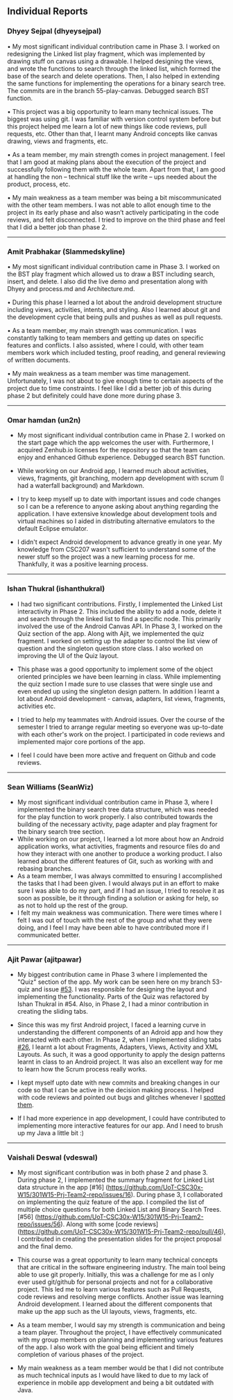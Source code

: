 ## Individual Reports

### Dhyey Sejpal (dhyeysejpal)

•	My most significant individual contribution came in Phase 3. I worked on redesigning the Linked list play fragment, which was implemented by drawing stuff on canvas using a drawable. I helped designing the views, and wrote the functions to search through the linked list, which formed the base of the search and delete operations. Then, I also helped in extending the same functions for implementing the operations for a binary search tree. The commits are in the branch 55-play-canvas. Debugged search BST function.

•	This project was a big opportunity to learn many technical issues. The biggest was using git. I was familiar with version control system before but this project helped me learn a lot of new things like code reviews, pull requests, etc. Other than that, I learnt many Android concepts like canvas drawing, views and fragments, etc.

•	As a team member, my main strength comes in project management. I feel that I am good at making plans about the execution of the project and successfully following them with the whole team. Apart from that, I am good at handling the non – technical stuff like the write – ups needed about the product, process, etc.

•	My main weakness as a team member was being a bit miscommunicated with the other team members. I was not able to allot enough time to the project in its early phase and also wasn’t actively participating in the code reviews, and felt disconnected. I tried to improve on the third phase and feel that I did a better job than phase 2.

---

### Amit Prabhakar (Slammedskyline)

•	My most significant individual contribution came in Phase 3. I worked on the BST play fragment which allowed us to draw a BST including search, insert, and delete. I also did the live demo and presentation along with Dhyey and process.md and Architecture.md.

•	During this phase I learned a lot about the android development structure including views, activities, intents, and styling. Also I learned about git and the development cycle that being pulls and pushes as well as pull requests. 

•	As a team member, my main strength was communication. I was constantly talking to team members and getting up dates on specific features and conflicts. I also assisted, where I could, with other team members work which included testing, proof reading, and general reviewing of written documents.

•	My main weakness as a team member was time management. Unfortunately, I was not about to give enough time to certain aspects of the project due to time constraints. I feel like I did a better job of this during phase 2 but definitely could have done more during phase 3.

---

### Omar hamdan (un2n)
 
- My most significant individual contribution came in Phase 2. I worked on the start page which the app welcomes the user with. Furthermore, I acquired Zenhub.io licenses for the repository so that the team can enjoy and enhanced Github experience. Debugged search BST function.

- While working on our Android app, I learned much about activities, views, fragments, git branching, modern app development with scrum (I had a waterfall background) and Markdown.

- I try to keep myself up to date with important issues and code changes so I can be a reference to anyone asking about anything regarding the application. I have extensive knowledge about development tools and virtual machines so I aided in distributing alternative emulators to the default Eclipse emulator. 

- I didn't expect Android development to advance greatly in one year. My knowledge from CSC207 wasn't sufficient to understand some of the newer stuff so the project was a new learning process for me. Thankfully, it was a positive learning process. 

---

### Ishan Thukral (ishanthukral) 

* I had two significant contributions. Firstly, I implemented the Linked List interactivity in Phase 2. This included the ability to add a node, delete it and search through the linked list to find a specific node. This primarily involved the use of the Android Canvas API. In Phase 3, I worked on the Quiz section of the app. Along with Ajit, we implemented the quiz fragment. I worked on setting up the adapter to control the list view of question and the singleton question store class. I also worked on improving the UI of the Quiz layout. 

* This phase was a good opportunity to implement some of the object oriented principles we have been learning in class. While implementing the quiz section I made sure to use classes that were single use and even ended up using the singleton design pattern. In addition I learnt a lot about Android development - canvas, adapters, list views, fragments, activities etc.

* I tried to help my teammates with Android issues. Over the course of the semester I tried to arrange regular meeting so everyone was up-to-date with each other's work on the project. I participated in code reviews and implemented major core portions of the app. 

* I feel I could have been more active and frequent on Github and code reviews. 

---

### Sean Williams (SeanWiz)

- My most significant individual contribution came in Phase 3, where I implemented the binary search tree data structure, which was needed for the play function to work properly. I also contributed towards the building of the necessary activity, page adapter and play fragment for the binary search tree section.
- While working on our project, I learned a lot more about how an Android application works, what activities, fragments and resource files do and how they interact with one another to produce a working product. I also learned about the different features of Git, such as working with and rebasing branches.
- As a team member, I was always committed to ensuring I accomplished the tasks that I had been given. I would always put in an effort to make sure I was able to do my part, and if I had an issue, I tried to resolve it as soon as possible, be it through finding a solution or asking for help, so as not to hold up the rest of the group.
- I felt my main weakness was communication. There were times where I felt I was out of touch with the rest of the group and what they were doing, and I feel I may have been able to have contributed more if I communicated better.

---

### Ajit Pawar (ajitpawar)
* My biggest contribution came in Phase 3 where I implemented the "Quiz" section of the app. My work can be seen here on my branch 53-quiz and issue [#53](https://github.com/UoT-CSC30x-W15/301W15-Prj-Team2-repo/issues/53). I was responsible for designing the layout and implementing the  functionality. Parts of the Quiz was refactored by Ishan Thukral in #54. Also, in Phase 2, I had a minor contribution in creating the sliding tabs.

* Since this was my first Android project, I faced a learning curve in understanding the different components of an Adroid app and how they interacted with each other. In Phase 2, when I implemented sliding tabs [#26](https://github.com/UoT-CSC30x-W15/301W15-Prj-Team2-repo/pull/26), I learnt a lot about Fragments, Adapters, Views, Activity and XML Layouts. As such, it was a good opportunity to apply the design patterns learnt in class to an Android project. It was also an excellent way for me to learn how the Scrum process really works.

* I kept myself upto date with new commits and breaking changes in our code so that I can be active in the decision making process. I helped with code reviews and pointed out bugs and glitches whenever I [spotted them](https://github.com/UoT-CSC30x-W15/301W15-Prj-Team2-repo/pull/59#issuecomment-87448736).

* If I had more experience in app development, I could have contributed to implementing more interactive features for our app. And I need to brush up my Java a little bit :)

---

### Vaishali Deswal (vdeswal)

* My most significant contribution was in both phase 2 and phase 3. During phase 2, I implemented the summary fragment for Linked List data structure in the app [#16] (https://github.com/UoT-CSC30x-W15/301W15-Prj-Team2-repo/issues/16). During phase 3, I collaborated on implementing the quiz feature of the app. I compiled the list of multiple choice questions for both Linked List and Binary Search Trees. [#56] (https://github.com/UoT-CSC30x-W15/301W15-Prj-Team2-repo/issues/56). Along with some [code reviews] (https://github.com/UoT-CSC30x-W15/301W15-Prj-Team2-repo/pull/46), I contributed in creating the presentation slides for the project proposal and the final demo. 

* This course was a great opportunity to learn many technical concepts that are critical in the software engineering industry. The main tool being able to use git properly. Initially, this was a challenge for me as I only ever used git/github for personal projects and not for a collaborative project. This led me to learn various features such as Pull Requests, code reviews and resolving merge conflicts. Another issue was learning Android development. I learned about the different components that make up the app such as the UI layouts, views, fragments, etc. 

* As a team member, I would say my strength is communication and being a team player. Throughout the project, I have effectively communicated with my group members on planning and implementing various features of the app. I also work with the goal being efficient and timely completion of various phases of the project.

* My main weakness as a team member would be that I did not contribute as much technical inputs as I would have liked to due to my lack of experience in mobile app development and being a bit outdated with Java.
